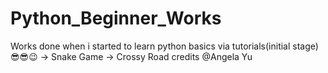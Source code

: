 # Python_Beginner_Works
Works done  when i started to learn python basics via tutorials(initial stage) 😎😎😉
-> Snake Game 
-> Crossy Road
credits @Angela Yu
